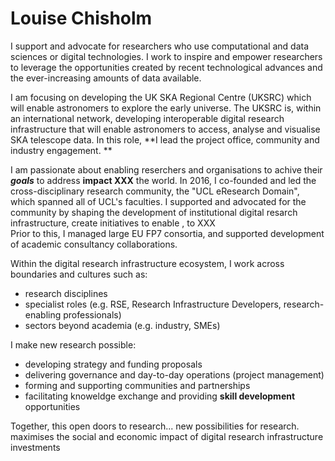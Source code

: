 # Louise Chisholm
I  support and advocate for researchers who use computational and data sciences or digital technologies. I work to inspire and empower researchers to leverage the opportunities created by recent technological advances and the ever-increasing amounts of data available.

I am focusing on developing the UK SKA Regional Centre (UKSRC) which will enable astronomers to explore the early universe. The UKSRC is, within an international network, developing interoperable digital research infrastructure that will enable astronomers to access, analyse and visualise SKA telescope data. In this role, **I lead the project office, community and industry engagement. **

I am passionate about enabling reserchers and organisations to achive their ***goals*** to address **impact XXX** the world. In 2016, I co-founded and led the cross-disciplinary research community, the "UCL eResearch Domain", which spanned all of UCL's faculties. I supported and advocated for the community by shaping the development of institutional digital resarch infrastructure, create initiatives to enable , to XXX    
Prior to this, I managed large EU FP7 consortia, and supported development of academic consultancy collaborations.

Within the digital research infrastructure ecosystem, I work across boundaries and cultures such as:
* research disciplines
* specialist roles (e.g. RSE, Research Infrastructure Developers, research-enabling professionals)
* sectors beyond academia (e.g. industry, SMEs)

 I make new research possible: 
 * developing strategy and funding proposals 
 * delivering governance and day-to-day operations (project management)
 * forming and supporting communities and partnerships
 * facilitating knoweldge exchange and providing **skill development** opportunities 
 
Together, this open doors to research... new possibilities for research. 
maximises the social and economic impact of digital research infrastructure investments 




 
